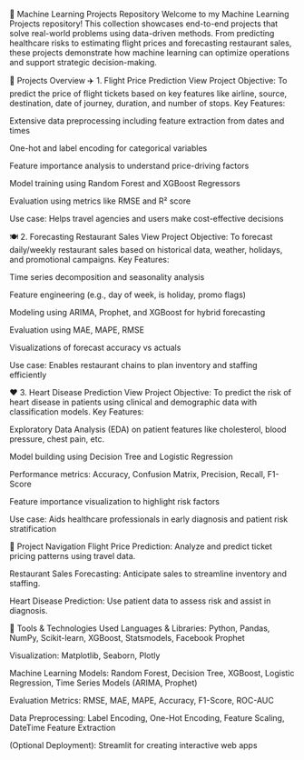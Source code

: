 🤖 Machine Learning Projects Repository
Welcome to my Machine Learning Projects repository! This collection showcases end-to-end projects that solve real-world problems using data-driven methods. From predicting healthcare risks to estimating flight prices and forecasting restaurant sales, these projects demonstrate how machine learning can optimize operations and support strategic decision-making.

🚀 Projects Overview
✈️ 1. Flight Price Prediction
View Project
Objective: To predict the price of flight tickets based on key features like airline, source, destination, date of journey, duration, and number of stops.
Key Features:

Extensive data preprocessing including feature extraction from dates and times

One-hot and label encoding for categorical variables

Feature importance analysis to understand price-driving factors

Model training using Random Forest and XGBoost Regressors

Evaluation using metrics like RMSE and R² score

Use case: Helps travel agencies and users make cost-effective decisions

🍽️ 2. Forecasting Restaurant Sales
View Project
Objective: To forecast daily/weekly restaurant sales based on historical data, weather, holidays, and promotional campaigns.
Key Features:

Time series decomposition and seasonality analysis

Feature engineering (e.g., day of week, is holiday, promo flags)

Modeling using ARIMA, Prophet, and XGBoost for hybrid forecasting

Evaluation using MAE, MAPE, RMSE

Visualizations of forecast accuracy vs actuals

Use case: Enables restaurant chains to plan inventory and staffing efficiently

❤️ 3. Heart Disease Prediction
View Project
Objective: To predict the risk of heart disease in patients using clinical and demographic data with classification models.
Key Features:

Exploratory Data Analysis (EDA) on patient features like cholesterol, blood pressure, chest pain, etc.

Model building using Decision Tree and Logistic Regression

Performance metrics: Accuracy, Confusion Matrix, Precision, Recall, F1-Score

Feature importance visualization to highlight risk factors

Use case: Aids healthcare professionals in early diagnosis and patient risk stratification

🧭 Project Navigation
Flight Price Prediction: Analyze and predict ticket pricing patterns using travel data.

Restaurant Sales Forecasting: Anticipate sales to streamline inventory and staffing.

Heart Disease Prediction: Use patient data to assess risk and assist in diagnosis.

🔧 Tools & Technologies Used
Languages & Libraries: Python, Pandas, NumPy, Scikit-learn, XGBoost, Statsmodels, Facebook Prophet

Visualization: Matplotlib, Seaborn, Plotly

Machine Learning Models: Random Forest, Decision Tree, XGBoost, Logistic Regression, Time Series Models (ARIMA, Prophet)

Evaluation Metrics: RMSE, MAE, MAPE, Accuracy, F1-Score, ROC-AUC

Data Preprocessing: Label Encoding, One-Hot Encoding, Feature Scaling, DateTime Feature Extraction

(Optional Deployment): Streamlit for creating interactive web apps
